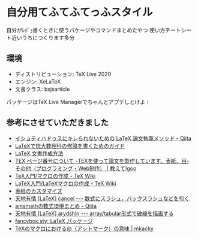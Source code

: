 # 自分用てふてふてっふスタイル

自分がﾚﾎﾟｮ書くときに使うパケージやコマンドまとめたやつ
使い方チートシート近いうちにつくります多分

## 環境

- ディストリビューション: TeX Live 2020
- エンジン: XeLaTeX
- 文書クラス: bxjsarticle

パッケージはTeX Live Managerでちゃんとアプデしとけよ！

## 参考にさせていただきました

- [イショティハドゥスにキレられないための LaTeX 論文執筆メソッド - Qiita](https://qiita.com/Ishotihadus/items/bbbb85f54e6a4e7aaac0)
- [LaTeXで琉大数理科の修論を書くためのガイド](http://www.math.u-ryukyu.ac.jp/~tsukuda/computer/guide_uryukyu.html)
- [LaTeX 文書作成方法](http://www.yamamo10.jp/yamamoto/comp/latex/make_doc/make_doc.html)
- [TEX ページ番号について -TEXを使って論文を製作しています。表紙、目- その他（プログラミング・Web制作） | 教えて!goo](https://oshiete.goo.ne.jp/qa/2748969.html)
- [TeX入門/マクロの作成 - TeX Wiki](https://texwiki.texjp.org/?TeX%E5%85%A5%E9%96%80%2F%E3%83%9E%E3%82%AF%E3%83%AD%E3%81%AE%E4%BD%9C%E6%88%90)
- [LaTeX入門/LaTeXマクロの作成 - TeX Wiki](https://texwiki.texjp.org/?LaTeX%E5%85%A5%E9%96%80%2FLaTeX%E3%83%9E%E3%82%AF%E3%83%AD%E3%81%AE%E4%BD%9C%E6%88%90)
- [表紙のカスタマイズ](http://tex.pc-physics.com/cover-customize.html)
- [天地有情 [LaTeX] cancel --- 数式にスラシュ，バックスラシュなどを引く](https://konoyonohana.blog.fc2.com/blog-entry-216.html)
- [amsmathの数式環境まとめ - Qiita](https://qiita.com/t_kemmochi/items/a4c390b4967b13f3afb7)
- [天地有情 [LaTeX] arydshln  --- array/tabular形式で破線を描画する](https://konoyonohana.blog.fc2.com/blog-entry-507.html)
- [fancybox.sty: LaTeX パッケージ](http://xyoshiki.web.fc2.com/tex/fancybox.html)
- [TeXのマクロにおける@（アットマーク）の意味 | mkacky](https://mkacky.wordpress.com/2013/12/17/tex%E3%81%AE%E3%83%9E%E3%82%AF%E3%83%AD%E3%81%AB%E3%81%8A%E3%81%91%E3%82%8B%EF%BC%88%E3%82%A2%E3%83%83%E3%83%88%E3%83%9E%E3%83%BC%E3%82%AF%EF%BC%89%E3%81%AE%E6%84%8F%E5%91%B3/)

